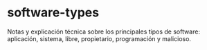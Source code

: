 # software-types
Notas y explicación técnica sobre los principales tipos de software: aplicación, sistema, libre, propietario, programación y malicioso.
